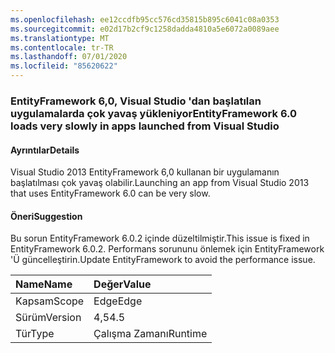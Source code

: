 ```yaml
---
ms.openlocfilehash: ee12ccdfb95cc576cd35815b895c6041c08a0353
ms.sourcegitcommit: e02d17b2cf9c1258dadda4810a5e6072a0089aee
ms.translationtype: MT
ms.contentlocale: tr-TR
ms.lasthandoff: 07/01/2020
ms.locfileid: "85620622"
---
```

### <a name="entityframework-60-loads-very-slowly-in-apps-launched-from-visual-studio"></a><span data-ttu-id="109a8-101">EntityFramework 6,0, Visual Studio 'dan başlatılan uygulamalarda çok yavaş yükleniyor</span><span class="sxs-lookup"><span data-stu-id="109a8-101">EntityFramework 6.0 loads very slowly in apps launched from Visual Studio</span></span>

#### <a name="details"></a><span data-ttu-id="109a8-102">Ayrıntılar</span><span class="sxs-lookup"><span data-stu-id="109a8-102">Details</span></span>

<span data-ttu-id="109a8-103">Visual Studio 2013 EntityFramework 6,0 kullanan bir uygulamanın başlatılması çok yavaş olabilir.</span><span class="sxs-lookup"><span data-stu-id="109a8-103">Launching an app from Visual Studio 2013 that uses EntityFramework 6.0 can be very slow.</span></span>

#### <a name="suggestion"></a><span data-ttu-id="109a8-104">Öneri</span><span class="sxs-lookup"><span data-stu-id="109a8-104">Suggestion</span></span>

<span data-ttu-id="109a8-105">Bu sorun EntityFramework 6.0.2 içinde düzeltilmiştir.</span><span class="sxs-lookup"><span data-stu-id="109a8-105">This issue is fixed in EntityFramework 6.0.2.</span></span> <span data-ttu-id="109a8-106">Performans sorununu önlemek için EntityFramework 'Ü güncelleştirin.</span><span class="sxs-lookup"><span data-stu-id="109a8-106">Update EntityFramework to avoid the performance issue.</span></span>

| <span data-ttu-id="109a8-107">Name</span><span class="sxs-lookup"><span data-stu-id="109a8-107">Name</span></span>    | <span data-ttu-id="109a8-108">Değer</span><span class="sxs-lookup"><span data-stu-id="109a8-108">Value</span></span>       |
|:--------|:------------|
| <span data-ttu-id="109a8-109">Kapsam</span><span class="sxs-lookup"><span data-stu-id="109a8-109">Scope</span></span>   |<span data-ttu-id="109a8-110">Edge</span><span class="sxs-lookup"><span data-stu-id="109a8-110">Edge</span></span>|
|<span data-ttu-id="109a8-111">Sürüm</span><span class="sxs-lookup"><span data-stu-id="109a8-111">Version</span></span>|<span data-ttu-id="109a8-112">4,5</span><span class="sxs-lookup"><span data-stu-id="109a8-112">4.5</span></span>|
|<span data-ttu-id="109a8-113">Tür</span><span class="sxs-lookup"><span data-stu-id="109a8-113">Type</span></span>|<span data-ttu-id="109a8-114">Çalışma Zamanı</span><span class="sxs-lookup"><span data-stu-id="109a8-114">Runtime</span></span>|
